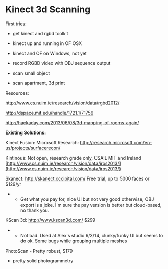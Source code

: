 # Kinect 3d Scanning

First tries:

*   get kinect and rgbd toolkit
*   kinect up and running in OF OSX

*   kinect and OF on Windows, not yet
*   record RGBD video with OBJ sequence output
*   scan small object
*   scan apartment, 3d print

Resources:

[](http://www.cs.nuim.ie/research/vision/data/rgbd2012/)http://www.cs.nuim.ie/research/vision/data/rgbd2012/

[](http://dspace.mit.edu/handle/1721.1/71756)http://dspace.mit.edu/handle/1721.1/71756

[](http://hackaday.com/2013/06/08/3d-mapping-of-rooms-again/)http://hackaday.com/2013/06/08/3d-mapping-of-rooms-again/

**Existing Solutions:**

Kinect Fusion: Microsoft Research: [](http://research.microsoft.com/en-us/projects/surfacerecon/)http://research.microsoft.com/en-us/projects/surfacerecon/

Kintinous: Not open, research grade only, CSAIL MIT and Ireland [](http://www.cs.nuim.ie/research/vision/data/iros2013/)[http://www.cs.nuim.ie/research/vision/data/iros2013/](http://www.cs.nuim.ie/research/vision/data/iros2013/)

Skanect: [](http://skanect.occipital.com/)http://skanect.occipital.com/ Free trial, up to 5000 faces or $129/yr 

*   - Get what you pay for, nice UI but not very good otherwise, OBJ export is a joke. I'm sure the pay version is better but cloud-based, no thank you. 

KScan 3d: [](http://www.kscan3d.com/)http://www.kscan3d.com/ $299 

*   - Not bad. Used at Alex's studio 6/3/14, clunky/funky UI but seems to do ok. Some bugs while grouping multiple meshes

PhotoScan - Pretty robust, $179

*   pretty solid photogrammetry
